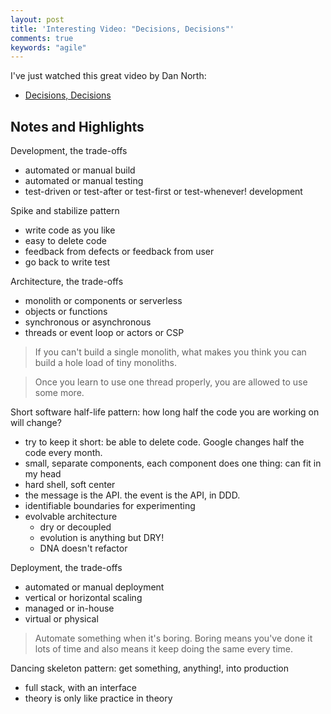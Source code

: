 ```yaml
---
layout: post
title: 'Interesting Video: "Decisions, Decisions"'
comments: true
keywords: "agile"
---
```


I've just watched this great video by Dan North:

- [Decisions, Decisions](https://www.youtube.com/watch?v=EauykEv_2iA)

## Notes and Highlights

Development, the trade-offs
- automated or manual build
- automated or manual testing
- test-driven or test-after or test-first or test-whenever! development

Spike and stabilize pattern
- write code as you like
- easy to delete code
- feedback from defects or feedback from user
- go back to write test

Architecture, the trade-offs
- monolith or components or serverless
- objects or functions
- synchronous or asynchronous
- threads or event loop or actors or CSP

> If you can't build a single monolith, what makes you think you can build a hole load of tiny monoliths.

> Once you learn to use one thread properly, you are allowed to use some more.

Short software half-life pattern: how long half the code you are working on will change?
- try to keep it short: be able to delete code. Google changes half the code every month.
- small, separate components, each component does one thing: can fit in my head
- hard shell, soft center
- the message is the API. the event is the API, in DDD.
- identifiable boundaries for experimenting
- evolvable architecture
   - dry or decoupled
   - evolution is anything but DRY!
   - DNA doesn't refactor

Deployment, the trade-offs
- automated or manual deployment
- vertical or horizontal scaling
- managed or in-house
- virtual or physical

> Automate something when it's boring. Boring means you've done it lots of time and also means it keep doing the same every time.

Dancing skeleton pattern: get something, anything!, into production
 - full stack, with an interface
 - theory is only like practice in theory
